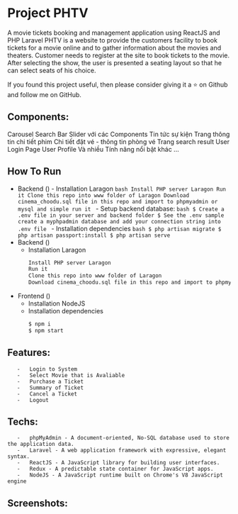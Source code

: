 # Project PHTV

A movie tickets booking and management application using ReactJS and PHP Laravel 
PHTV is a website to provide the customers facility to book tickets for a movie online and to gather information about the movies and theaters. Customer needs to register at the site to book tickets to the movie. After selecting the show, the user is presented a seating layout so that he can select seats of his choice.

If you found this project useful, then please consider giving it a ⭐ on Github and follow me on GitHub.

## Components:

Carousel
Search Bar
Slider với các Components
Tin tức sự kiện
Trang thông tin chi tiết phim
Chi tiết đặt vé - thông tin phòng vé
Trang search result
User Login Page
User Profile
Và nhiều Tính năng nổi bật khác ...

## How To Run

-   Backend ()
        -   Installation Laragon
            ```bash
            Install PHP server Laragon
            Run it
            Clone this repo into www folder of Laragon
            Download cinema_choodu.sql file in this repo and import to phpmyadmin or mysql and simple run it
            ```
        -   Setup backend database:
            ```bash
            $ Create a .env file in your server and backend folder
            $ See the .env sample
            create a myphpadmin database and add your connection string into .env file
            ```
        -   Installation dependencies
            ```bash
            $ php artisan migrate
            $ php artisan passport:install
            $ php artisan serve
            ```
-   Backend ()
       -   Installation Laragon
            ```bash
            Install PHP server Laragon
            Run it
            Clone this repo into www folder of Laragon
            Download cinema_choodu.sql file in this repo and import to phpmyadmin or mysql and simple run it
            ```
-   Frontend ()
       -   Installation NodeJS
       -   Installation dependencies
            ```bash
            $ npm i
            $ npm start
            ```
## Features:
       -   Login to System
       -   Select Movie that is Avaliable
       -   Purchase a Ticket
       -   Summary of Ticket
       -   Cancel a Ticket
       -   Logout
## Techs:
       -   phpMyAdmin - A document-oriented, No-SQL database used to store the application data.
       -   Laravel - A web application framework with expressive, elegant syntax.
       -   ReactJS - A JavaScript library for building user interfaces.
       -   Redux - A predictable state container for JavaScript apps.
       -   NodeJS - A JavaScript runtime built on Chrome's V8 JavaScript engine
## Screenshots:

